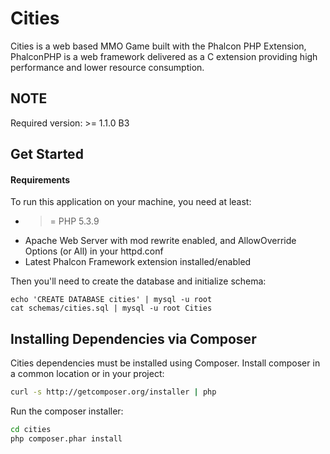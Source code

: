 Cities
======

Cities is a web based MMO Game built with the Phalcon PHP Extension, PhalconPHP is a web framework delivered as a C extension providing high performance and lower resource consumption.


NOTE
----

Required version: >= 1.1.0 B3

Get Started
-----------

#### Requirements

To run this application on your machine, you need at least:

* >= PHP 5.3.9
* Apache Web Server with mod rewrite enabled, and AllowOverride Options (or All) in your httpd.conf
* Latest Phalcon Framework extension installed/enabled

Then you'll need to create the database and initialize schema:

    echo 'CREATE DATABASE cities' | mysql -u root
    cat schemas/cities.sql | mysql -u root Cities

Installing Dependencies via Composer
------------------------------------
Cities dependencies must be installed using Composer. Install composer in a common location or in your project:

```bash
curl -s http://getcomposer.org/installer | php
```

Run the composer installer:

```bash
cd cities
php composer.phar install
```
